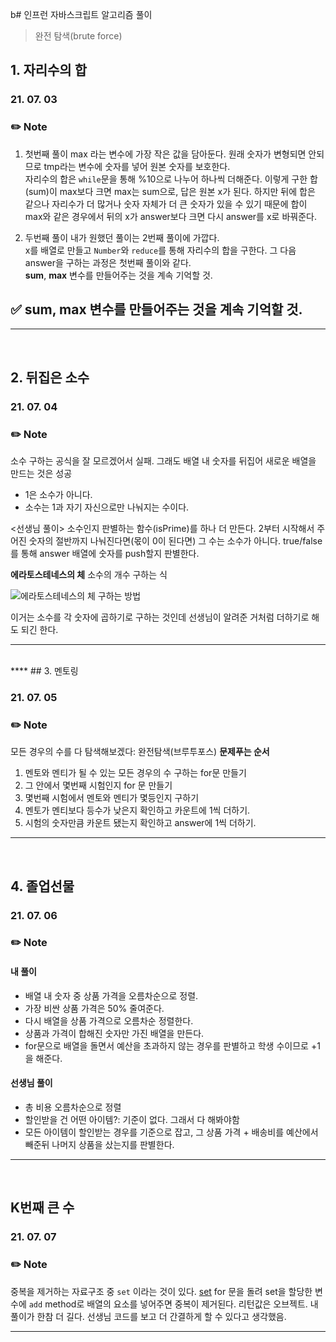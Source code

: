 b# 인프런 자바스크립트 알고리즘 풀이

> 완전 탐색(brute force)

## 1. 자리수의 합

### 21. 07. 03

### ✏️ Note

1. 첫번째 풀이
   max 라는 변수에 가장 작은 값을 담아둔다.
   원래 숫자가 변형되면 안되므로 tmp라는 변수에 숫자를 넣어 원본 숫자를 보호한다.  
   자리수의 합은 `while`문을 통해 %10으로 나누어 하나씩 더해준다.
   이렇게 구한 합(sum)이 max보다 크면 max는 sum으로, 답은 원본 x가 된다.
   하지만 뒤에 합은 같으나 자리수가 더 많거나 숫자 자체가 더 큰 숫자가 있을 수 있기 때문에 합이 max와 같은 경우에서 뒤의 x가 answer보다 크면 다시 answer를 x로 바꿔준다.

2. 두번째 풀이
   내가 원했던 풀이는 2번째 풀이에 가깝다.  
   x를 배열로 만들고 `Number`와 `reduce`를 통해 자리수의 합을 구한다.
   그 다음 answer을 구하는 과정은 첫번째 풀이와 같다.  
   **sum**, **max** 변수를 만들어주는 것을 계속 기억할 것.

## ✅ **sum**, **max** 변수를 만들어주는 것을 계속 기억할 것.

---

</br>

## 2. 뒤집은 소수

### 21. 07. 04

### ✏️ Note

소수 구하는 공식을 잘 모르겠어서 실패.
그래도 배열 내 숫자를 뒤집어 새로운 배열을 만드는 것은 성공

- 1은 소수가 아니다.
- 소수는 1과 자기 자신으로만 나눠지는 수이다.

<선생님 풀이>
소수인지 판별하는 함수(isPrime)를 하나 더 만든다.
2부터 시작해서 주어진 숫자의 절반까지 나눠진다면(몫이 0이 된다면) 그 수는 소수가 아니다.
true/false를 통해 answer 배열에 숫자를 push할지 판별한다.

**에라토스테네스의 체**
소수의 개수 구하는 식

![에라토스테네스의 체 구하는 방법](https://junkim.netlify.app/Sieve_of_Eratosthenes_animation-6420e3488e509dce176a1e957ea07ff5.gif)

이거는 소수를 각 숫자에 곱하기로 구하는 것인데 선생님이 알려준 거처럼 더하기로 해도 되긴 한다.

---

</br>
****
## 3. 멘토링

### 21. 07. 05

### ✏️ Note

모든 경우의 수를 다 탐색해보겠다: 완전탐색(브루투포스)
**문제푸는 순서**

1. 멘토와 멘티가 될 수 있는 모든 경우의 수 구하는 for문 만들기
2. 그 안에서 몇번째 시험인지 for 문 만들기
3. 몇번째 시험에서 멘토와 멘티가 몇등인지 구하기
4. 멘토가 멘티보다 등수가 낮은지 확인하고 카운트에 1씩 더하기.
5. 시험의 숫자만큼 카운트 됐는지 확인하고 answer에 1씩 더하기.

---

</br>

## 4. 졸업선물

### 21. 07. 06

### ✏️ Note

#### 내 풀이

- 배열 내 숫자 중 상품 가격을 오름차순으로 정렬.
- 가장 비싼 상품 가격은 50% 줄여준다.
- 다시 배열을 상품 가격으로 오름차순 정렬한다.
- 상품과 가격이 합해진 숫자만 가진 배열을 만든다.
- for문으로 배열을 돌면서 예산을 초과하지 않는 경우를 판별하고 학생 수이므로 +1을 해준다.

#### 선생님 풀이

- 총 비용 오름차순으로 정렬
- 할인받을 건 어떤 아이템?: 기준이 없다. 그래서 다 해봐야함
- 모든 아이템이 할인받는 경우를 기준으로 잡고, 그 상품 가격 + 배송비를 예산에서 빼준뒤 나머지 상품을 샀는지를 판별한다.

---

</br>

## K번째 큰 수

### 21. 07. 07

### ✏️ Note

중복을 제거하는 자료구조 중 `set` 이라는 것이 있다.
[set]('https://developer.mozilla.org/ko/docs/Web/JavaScript/Reference/Global_Objects/Set')
for 문을 돌려 set을 할당한 변수에 `add` method로 배열의 요소를 넣어주면 중복이 제거된다. 리턴값은 오브젝트.
내 풀이가 한참 더 길다. 선생님 코드를 보고 더 간결하게 할 수 있다고 생각했음.

---

</br>
